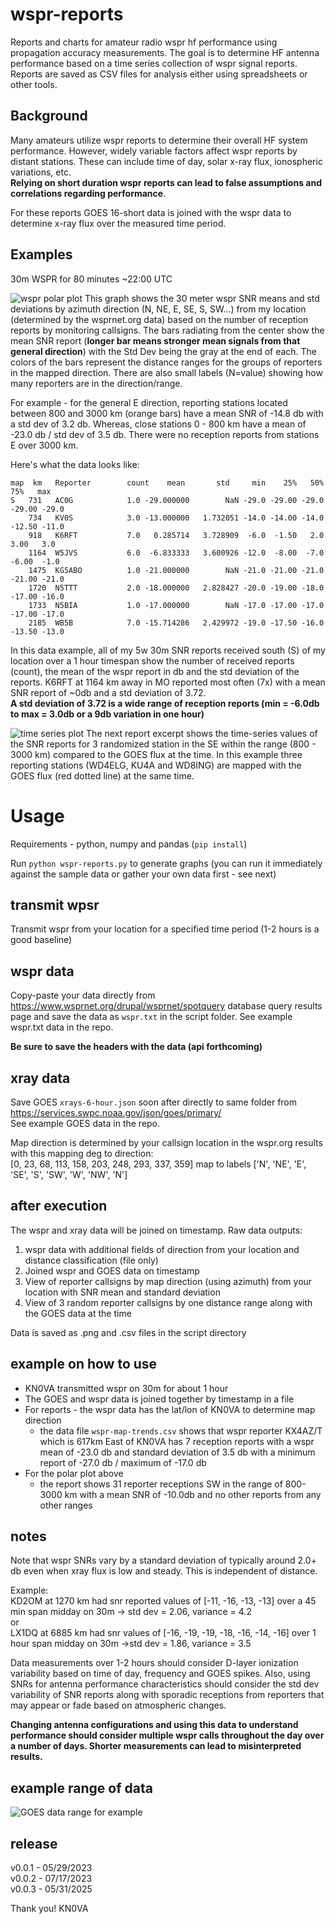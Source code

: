 # wspr-reports
Reports and charts for amateur radio wspr hf performance using propagation accuracy measurements. The goal is to determine HF antenna performance based on a time series collection of wspr signal reports. Reports are saved as CSV files for analysis either using spreadsheets or other tools.

## Background
Many amateurs utilize wspr reports to determine their overall HF system performance. However, widely variable factors affect wspr reports by distant stations. These can include time of day, solar x-ray flux, ionospheric variations, etc.   
**Relying on short duration wspr reports can lead to false assumptions and correlations regarding performance**.  

For these reports GOES 16-short data is joined with the wspr data to determine x-ray flux over the measured time period.  

## Examples
30m WSPR for 80 minutes ~22:00 UTC

![wspr polar plot](wspr_snr_polar_plot.png)
This graph shows the 30 meter wspr SNR means and std deviations by azimuth direction (N, NE, E, SE, S, SW...) from my location (determined by the wsprnet.org data) based on the number of reception reports by monitoring callsigns. The bars radiating from the center show the mean SNR report (**longer bar means stronger mean signals from that general direction**) with the Std Dev being the gray at the end of each. The colors of the bars represent the distance ranges for the groups of reporters in the mapped direction. There are also small labels (N=value) showing how many reporters are in the direction/range.

For example - for the general E direction, reporting stations located between 800 and 3000 km (orange bars) have a mean SNR of -14.8 db with a std dev of 3.2 db. Whereas, close stations 0 - 800 km have a mean of -23.0 db / std dev of 3.5 db. There were no reception reports from stations E over 3000 km.

Here's what the data looks like:
 
`map  km   Reporter        count    mean       std     min    25%   50%    75%   max`  
`S   731   AC0G            1.0 -29.000000        NaN -29.0 -29.00 -29.0 -29.00 -29.0`  
`    734   KV0S            3.0 -13.000000   1.732051 -14.0 -14.00 -14.0 -12.50 -11.0`  
`    918   K6RFT           7.0   0.285714   3.728909  -6.0  -1.50   2.0   3.00   3.0`  
`    1164  W5JVS           6.0  -6.833333   3.600926 -12.0  -8.00  -7.0  -6.00  -1.0`  
`    1475  KG5ABO          1.0 -21.000000        NaN -21.0 -21.00 -21.0 -21.00 -21.0`  
`    1720  N5TTT           2.0 -18.000000   2.828427 -20.0 -19.00 -18.0 -17.00 -16.0`  
`    1733  N5BIA           1.0 -17.000000        NaN -17.0 -17.00 -17.0 -17.00 -17.0`  
`    2185  WB5B            7.0 -15.714286   2.429972 -19.0 -17.50 -16.0 -13.50 -13.0`  

In this data example, all of my 5w 30m SNR reports received south (S) of my location over a 1 hour timespan show the number of received reports (count), the mean of the wspr report in db and the std deviation of the reports. K6RFT at 1164 km away in MO reported most often (7x) with a mean SNR report of ~0db and a std deviation of 3.72.   
**A std deviation of 3.72 is a wide range of reception reports (min = -6.0db to max = 3.0db or a 9db variation in one hour)**

![time series plot](wspr_xray_timeseries_plot.png)
The next report excerpt shows the time-series values of the SNR reports for 3 randomized station in the SE within the range (800 - 3000 km) compared to the GOES flux at the time. In this example three reporting stations (WD4ELG, KU4A and WD8ING) are mapped with the GOES flux (red dotted line) at the same time.

# Usage
Requirements - python, numpy and pandas  (`pip install`)

Run `python wspr-reports.py` to generate graphs (you can run it immediately against the sample data or gather your own data first - see next)

## transmit wpsr
Transmit wspr from your location for a specified time period (1-2 hours is a good baseline)  

## wspr data
Copy-paste your data directly from https://www.wsprnet.org/drupal/wsprnet/spotquery database query results page and save the data as `wspr.txt` in the script folder. See example wspr.txt data in the repo. 

**Be sure to save the headers with the data (api forthcoming)**  

## xray data
Save GOES `xrays-6-hour.json` soon after directly to same folder from https://services.swpc.noaa.gov/json/goes/primary/  
See example GOES data in the repo. 

Map direction is determined by your callsign location in the wspr.org results with this mapping deg to direction:  
[0, 23, 68, 113, 158, 203, 248, 293, 337, 359] map to labels ['N', 'NE', 'E', 'SE', 'S', 'SW', 'W', 'NW', 'N']

## after execution
The wspr and xray data will be joined on timestamp. Raw data outputs:
1. wspr data with additional fields of direction from your location and distance classification (file only)
2. Joined wspr and GOES data on timestamp 
3. View of reporter callsigns by map direction (using azimuth) from your location with SNR mean and standard deviation 
4. View of 3 random reporter callsigns by one distance range along with the GOES data at the time

Data is saved as .png and .csv files in the script directory 

## example on how to use
 - KN0VA transmitted wspr on 30m for about 1 hour 
 - The GOES and wspr data is joined together by timestamp in a file
 - For reports  - the wspr data has the lat/lon of KN0VA to determine map direction
    - the data file `wspr-map-trends.csv` shows that wspr reporter KX4AZ/T which is 617km East of KN0VA has 7 reception reports with a wspr mean of -23.0 db and standard deviation of 3.5 db with a minimum report of -27.0 db / maximum of -17.0 db
 - For the polar plot above 
    - the report shows 31 reporter receptions SW in the range of 800-3000 km with a mean SNR of -10.0db and no other reports from any other ranges



## notes
Note that wspr SNRs vary by a standard deviation of typically around 2.0+ db even when xray flux is low and steady. This is independent of distance. 

Example:  
KD2OM at 1270 km had snr reported values of [-11, -16, -13, -13] over a 45 min span midday on 30m -> std dev = 2.06,  variance = 4.2   
or   
LX1DQ at 6885 km had snr values of [-16, -19, -19, -18, -16, -14, -16] over 1 hour span midday on 30m ->std dev = 1.86, variance = 3.5  

Data measurements over 1-2 hours should consider D-layer ionization variability based on time of day, frequency and GOES spikes. Also, using SNRs for antenna performance characteristics should consider the std dev variability of SNR reports along with sporadic receptions from reporters that may appear or fade based on atmospheric changes. 

**Changing antenna configurations and using this data to understand performance should consider multiple wspr calls throughout the day over a number of days. Shorter measurements can lead to misinterpreted results.**

## example range of data
![GOES data range for example](goes-data-range.png)


## release
v0.0.1 - 05/29/2023  
v0.0.2 - 07/17/2023  
v0.0.3 - 05/31/2025

Thank you!  KN0VA